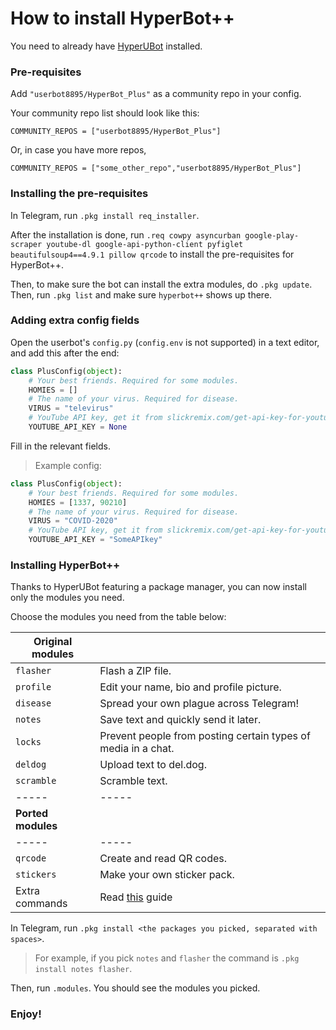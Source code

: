 # How to install HyperBot++
You need to already have [HyperUBot](https://www.github.com/nunopenim/HyperUBot) installed.
### Pre-requisites
Add `"userbot8895/HyperBot_Plus"` as a community repo in your config.

Your community repo list should look like this:

`COMMUNITY_REPOS = ["userbot8895/HyperBot_Plus"]`

Or, in case you have more repos,

`COMMUNITY_REPOS = ["some_other_repo","userbot8895/HyperBot_Plus"]`

### Installing the pre-requisites
In Telegram, run `.pkg install req_installer`.

After the installation is done, run `.req cowpy asyncurban google-play-scraper youtube-dl google-api-python-client pyfiglet beautifulsoup4==4.9.1 pillow qrcode` to install the pre-requisites for HyperBot++.

Then, to make sure the bot can install the extra modules, do `.pkg update`. Then, run `.pkg list` and make sure `hyperbot++` shows up there.

### Adding extra config fields
Open the userbot's `config.py` (`config.env` is not supported) in a text editor, and add this after the end:
```python
class PlusConfig(object):
    # Your best friends. Required for some modules.
    HOMIES = []
    # The name of your virus. Required for disease.
    VIRUS = "televirus"
    # YouTube API key, get it from slickremix.com/get-api-key-for-youtube/. Required for scrapers.
    YOUTUBE_API_KEY = None
```
Fill in the relevant fields.

> Example config:
```python
class PlusConfig(object):
    # Your best friends. Required for some modules.
    HOMIES = [1337, 90210]
    # The name of your virus. Required for disease.
    VIRUS = "COVID-2020"
    # YouTube API key, get it from slickremix.com/get-api-key-for-youtube/. Required for scrapers.
    YOUTUBE_API_KEY = "SomeAPIkey"
```

### Installing HyperBot++
Thanks to HyperUBot featuring a package manager, you can now install only the modules you need.

Choose the modules you need from the table below:

|**Original modules**||
|-----|-----|
|`flasher`|Flash a ZIP file.|
|`profile`|Edit your name, bio and profile picture.|
|`disease`|Spread your own plague across Telegram!|
|`notes`|Save text and quickly send it later.|
|`locks`|Prevent people from posting certain types of media in a chat.|
|`deldog`|Upload text to del.dog.|
|`scramble`|Scramble text.|
|-----|-----|
|**Ported modules**||
|-----|-----|
|`qrcode`|Create and read QR codes.|
|`stickers`|Make your own sticker pack.|
|Extra commands|Read [this](https://github.com/githubcatw/HyperBot_Plus/blob/master/guides/Installing_Old_Extra_Commands.md) guide|

In Telegram, run `.pkg install <the packages you picked, separated with spaces>`.

> For example, if you pick `notes` and `flasher` the command is `.pkg install notes flasher`.

Then, run `.modules`. You should see the modules you picked.

### Enjoy!

